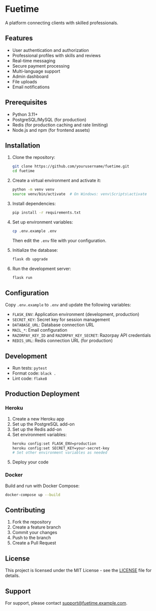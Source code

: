 # Fuetime

A platform connecting clients with skilled professionals.

## Features

- User authentication and authorization
- Professional profiles with skills and reviews
- Real-time messaging
- Secure payment processing
- Multi-language support
- Admin dashboard
- File uploads
- Email notifications

## Prerequisites

- Python 3.11+
- PostgreSQL/MySQL (for production)
- Redis (for production caching and rate limiting)
- Node.js and npm (for frontend assets)

## Installation

1. Clone the repository:
   ```bash
   git clone https://github.com/yourusername/fuetime.git
   cd fuetime
   ```

2. Create a virtual environment and activate it:
   ```bash
   python -m venv venv
   source venv/bin/activate  # On Windows: venv\Scripts\activate
   ```

3. Install dependencies:
   ```bash
   pip install -r requirements.txt
   ```

4. Set up environment variables:
   ```bash
   cp .env.example .env
   ```
   Then edit the `.env` file with your configuration.

5. Initialize the database:
   ```bash
   flask db upgrade
   ```

6. Run the development server:
   ```bash
   flask run
   ```

## Configuration

Copy `.env.example` to `.env` and update the following variables:

- `FLASK_ENV`: Application environment (development, production)
- `SECRET_KEY`: Secret key for session management
- `DATABASE_URL`: Database connection URL
- `MAIL_*`: Email configuration
- `RAZORPAY_KEY_ID` and `RAZORPAY_KEY_SECRET`: Razorpay API credentials
- `REDIS_URL`: Redis connection URL (for production)

## Development

- Run tests: `pytest`
- Format code: `black .`
- Lint code: `flake8`

## Production Deployment

### Heroku

1. Create a new Heroku app
2. Set up the PostgreSQL add-on
3. Set up the Redis add-on
4. Set environment variables:
   ```bash
   heroku config:set FLASK_ENV=production
   heroku config:set SECRET_KEY=your-secret-key
   # Set other environment variables as needed
   ```
5. Deploy your code

### Docker

Build and run with Docker Compose:

```bash
docker-compose up --build
```

## Contributing

1. Fork the repository
2. Create a feature branch
3. Commit your changes
4. Push to the branch
5. Create a Pull Request

## License

This project is licensed under the MIT License - see the [LICENSE](LICENSE) file for details.

## Support

For support, please contact support@fuetime.example.com.

